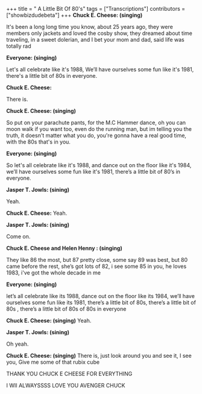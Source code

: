 +++
title = " A Little Bit Of 80's"
tags = ["Transcriptions"]
contributors = ["showbizdudebeta"]
+++
**Chuck E. Cheese: (singing)**

It's been a long long time you know, about 25 years ago, they were members only jackets and loved the cosby show, they dreamed about time traveling, in a sweet dolerian, and I bet your mom and dad, said life was totally rad  

**Everyone: (singing)**

Let's all celebrate like it's 1988, We’ll have ourselves some fun like it's 1981, there's a little bit of 80s in everyone.

**Chuck E. Cheese:**

There is.

**Chuck E. Cheese: (singing)**

So put on your parachute pants, for the M.C Hammer dance, oh you can moon walk if you want too, even do the running man, but im telling you the truth, it doesn't matter what you do, you're gonna have a real good time, with the 80s that's in you. 

**Everyone: (singing)**

So let's all celebrate like it's 1988, and dance out on the floor like it's 1984, we’ll have ourselves some fun like it's 1981, there’s a little bit of 80’s in everyone.

**Jasper T. Jowls: (sining)**

Yeah.


**Chuck E. Cheese:**
Yeah.

**Jasper T. Jowls: (sining)**

 Come on.


**Chuck E. Cheese and Helen Henny : (singing)**

They like 86 the most, but 87 pretty close, some say 89 was best, but 80 came before the rest, she’s got lots of 82, i see some 85 in you, he loves 1983, i've got the whole decade in me 


**Everyone: (singing)**

 let’s all celebrate like its 1988, dance out on the floor like its 1984, we’ll have ourselves some fun like its 1981, there’s a little bit of 80s, there’s a little bit of 80s , there’s a little bit of 80s of 80s in everyone

**Chuck E. Cheese: (singing)**
Yeah. 

**Jasper T. Jowls: (sining)**

Oh yeah. 


**Chuck E. Cheese: (singing)**
There is, just look around you and see it, I see you, Give me some of that rubix cube

THANK YOU CHUCK E CHEESE FOR EVERYTHING 

I WII ALWAYSSSS LOVE YOU AVENGER CHUCK
